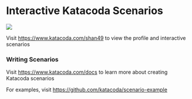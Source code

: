 # Interactive Katacoda Scenarios

[![](http://shields.katacoda.com/katacoda/shan49/count.svg)](https://www.katacoda.com/shan49 "Get your profile on Katacoda.com")

Visit https://www.katacoda.com/shan49 to view the profile and interactive scenarios

### Writing Scenarios
Visit https://www.katacoda.com/docs to learn more about creating Katacoda scenarios

For examples, visit https://github.com/katacoda/scenario-example
